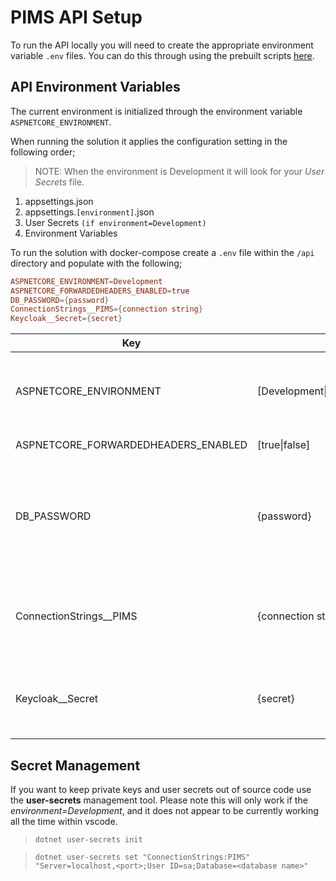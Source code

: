 # PIMS API Setup

To run the API locally you will need to create the appropriate environment variable `.env` files. You can do this through using the prebuilt scripts [here](../../scripts/README.md).

## API Environment Variables

The current environment is initialized through the environment variable `ASPNETCORE_ENVIRONMENT`.

When running the solution it applies the configuration setting in the following order;

> NOTE: When the environment is Development it will look for your _User Secrets_ file.

1. appsettings.json
2. appsettings.`[environment]`.json
3. User Secrets `(if environment=Development)`
4. Environment Variables

To run the solution with docker-compose create a `.env` file within the `/api` directory and populate with the following;

```conf
ASPNETCORE_ENVIRONMENT=Development
ASPNETCORE_FORWARDEDHEADERS_ENABLED=true
DB_PASSWORD={password}
ConnectionStrings__PIMS={connection string}
Keycloak__Secret={secret}
```

| Key                                 | Value                              | Description                                                                                                                                         |
| ----------------------------------- | ---------------------------------- | --------------------------------------------------------------------------------------------------------------------------------------------------- |
| ASPNETCORE_ENVIRONMENT              | [Development\|Staging\|Production] | The environment name to run under. This will result in apply different configuration settings.                                                      |
| ASPNETCORE_FORWARDEDHEADERS_ENABLED | [true\|false]                      | Whether to include forwarder headers.                                                                                                               |
| DB_PASSWORD                         | {password}                         | The password to the database. If using MSSQL it will require a complex password. Needs to be the same value found in the `/database/.../.env` file. |
| ConnectionStrings\_\_PIMS           | {connection string}                | To override the `appsettings.[environment].json` configuration files you can set the connection string value here.                                  |
| Keycloak\_\_Secret                  | {secret}                           | Should be the value provided by KeyCloak (_Currently this value can remain blank_)                                                                  |

## Secret Management

If you want to keep private keys and user secrets out of source code use the **user-secrets** management tool.
Please note this will only work if the _environment=Development_, and it does not appear to be currently working all the time within vscode.

> `dotnet user-secrets init`

> `dotnet user-secrets set "ConnectionStrings:PIMS" "Server=localhost,<port>;User ID=sa;Database=<database name>"`
